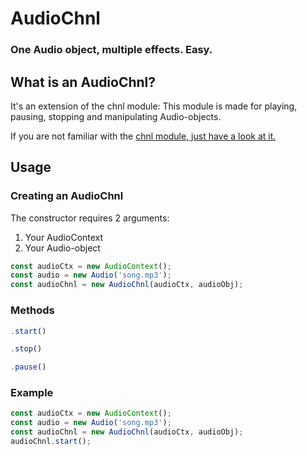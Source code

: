 # AudioChnl
### One Audio object, multiple effects. Easy.

## What is an AudioChnl?
It's an extension of the chnl module: This module is made for playing, pausing, stopping and manipulating Audio-objects.

If you are not familiar with the [chnl module, just have a look at it.](../webaudio-chnl/README.md)

## Usage
### Creating an AudioChnl
The constructor requires 2 arguments:
1. Your AudioContext
2. Your Audio-object

```javascript
const audioCtx = new AudioContext();
const audio = new Audio('song.mp3');
const audioChnl = new AudioChnl(audioCtx, audioObj);
```

### Methods
```javascript
.start()
```
```javascript
.stop()
```
```javascript
.pause()
```
### Example
```javascript
const audioCtx = new AudioContext();
const audio = new Audio('song.mp3');
const audioChnl = new AudioChnl(audioCtx, audioObj);
audioChnl.start();
```
